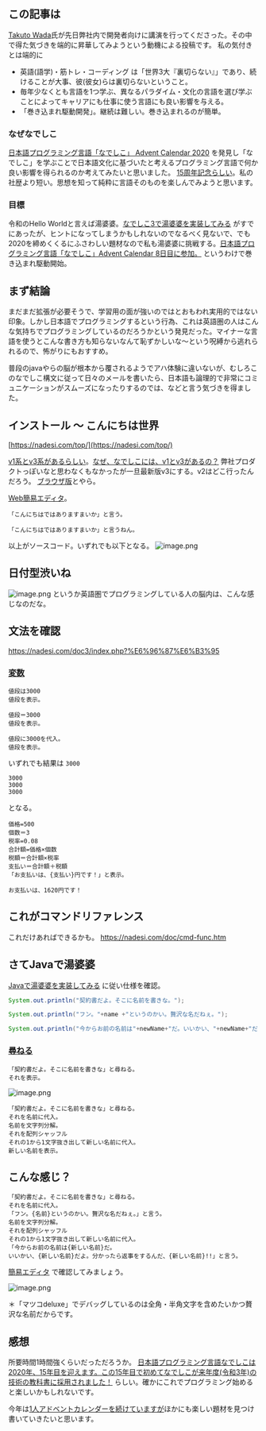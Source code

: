 ## この記事は

[Takuto Wada](https://twitter.com/t_wada/status/1333621209594904577?s=20)氏が先日弊社内で開発者向けに講演を行ってくださった。その中で得た気づきを端的に昇華してみようという動機による投稿です。
私の気付きとは端的に

- 英語(語学)・筋トレ・コーディング は「世界3大『裏切らない』」であり、続けることが大事、彼(彼女)らは裏切らないということ。
- 毎年少なくとも言語を1つ学ぶ、異なるパラダイム・文化の言語を選び学ぶことによってキャリアにも仕事に使う言語にも良い影響を与える。
- 「巻き込まれ駆動開発」。継続は難しい。巻き込まれるのが簡単。

### なぜなでしこ

[日本語プログラミング言語「なでしこ」 Advent Calendar 2020](https://qiita.com/advent-calendar/2020/nadesiko) を発見し「なでしこ」を学ぶことで日本語文化に基づいたと考えるプログラミング言語で何か良い影響を得られるのか考えてみたいと思いました。
[15周年記念らしい](https://jp-pro.net/nade/event/15th-nadesiko/)。私の社歴より短い。思想を知って純粋に言語そのものを楽しんでみようと思います。

### 目標

令和のHello Worldと言えば湯婆婆。[なでしこ3で湯婆婆を実装してみる](https://qiita.com/kujirahand/items/995c4c182b2b511632da) がすでにあったが、ヒントになってしまうかもしれないのでなるべく見ないで、でも2020を締めくくるにふさわしい題材なので私も湯婆婆に挑戦する。[日本語プログラミング言語「なでしこ」Advent Calendar 8日目に参加。](https://qiita.com/advent-calendar/2020/nadesiko) というわけで巻き込まれ駆動開始。

## まず結論

まだまだ拡張が必要そうで、学習用の面が強いのではとおもわれ実用的ではない印象。しかし日本語でプログラミングするという行為、これは英語圏の人はこんな気持ちでプログラミングしているのだろうかという発見だった。マイナーな言語を使うとこんな書き方も知らないなんて恥ずかしいな～という呪縛から逃れられるので、怖がりにもおすすめ。

普段のjavaやらの脳が根本から覆されるようでアハ体験に違いないが、むしろこのなでしこ構文に従って日々のメールを書いたら、日本語も論理的で非常にコミュニケーションがスムーズになったりするのでは、などと言う気づきを得ました。


## インストール ～ こんにちは世界

[https://nadesi.com/top/](https://nadesi.com/top/)

[v1系とv3系があるらしい](https://nadesi.com/doc3/index.php?%E3%81%AA%E3%81%A7%E3%81%97%E3%81%93v1%E3%81%A8%E3%81%AE%E4%BA%92%E6%8F%9B%E6%80%A7)。[なぜ、なでしこには、v1とv3があるの？](https://nadesi.com/top/index.php?%E3%81%AA%E3%81%9Cv1%E3%81%A8v3%E3%81%8C%E3%81%82%E3%82%8B%E3%81%AE%3F)
弊社プロダクトっぽいなと思わなくもなかったが一旦最新版v3にする。v2はどこ行ったんだろう。
[ブラウザ版](https://nadesi.com/doc3/)とやら。

[Web簡易エディタ](https://nadesi.com/doc3/index.php?%E3%81%AA%E3%81%A7%E3%81%97%E3%81%933%E7%B0%A1%E6%98%93%E3%82%A8%E3%83%87%E3%82%A3%E3%82%BF)。

```
「こんにちはではありますまいか」と言う。
```
```
「こんにちはではありますまいか」と言うねん。
```

以上がソースコード。いずれでも以下となる。
![image.png](https://qiita-image-store.s3.ap-northeast-1.amazonaws.com/0/93824/bd0897b2-fa13-c44c-f261-24d3b9fb0e80.png)


## 日付型渋いね
![image.png](https://qiita-image-store.s3.ap-northeast-1.amazonaws.com/0/93824/fd246cd1-c36d-6988-408d-5fd93f0ae0a5.png)
というか英語圏でプログラミングしている人の脳内は、こんな感じなのだな。

## 文法を確認
https://nadesi.com/doc3/index.php?%E6%96%87%E6%B3%95
### [変数](https://nadesi.com/doc3/index.php?%E5%A4%89%E6%95%B0%E3%81%AB%E3%81%A4%E3%81%84%E3%81%A6)

```
値段は3000
値段を表示。

値段＝3000
値段を表示。

値段に3000を代入。
値段を表示。
```
いずれでも結果は `3000`

```
3000
3000
3000
```
となる。


```
価格=500
個数＝3
税率=0.08
合計額=価格×個数
税額＝合計額×税率
支払い＝合計額＋税額
「お支払いは、{支払い}円です！」と表示。
```

```
お支払いは、1620円です！
```

## これがコマンドリファレンス
これだけあればできるかも。
https://nadesi.com/doc/cmd-func.htm

## さてJavaで湯婆婆
[Javaで湯婆婆を実装してみる](https://qiita.com/Nemesis/items/c7192a7c510788d2cba2) に従い仕様を確認。

```湯婆婆（抜粋）.java 
System.out.println("契約書だよ。そこに名前を書きな。");

System.out.println("フン。"+name +"というのかい。贅沢な名だねぇ。");

System.out.println("今からお前の名前は"+newName+"だ。いいかい、"+newName+"だよ。分かったら返事をするんだ、"+newName+"!!");
```

### [尋ねる](http://nadesi.com/man/index.php?%e5%b0%8b%e3%81%ad%e3%82%8b)

```
「契約書だよ。そこに名前を書きな」と尋ねる。
それを表示。
```
![image.png](https://qiita-image-store.s3.ap-northeast-1.amazonaws.com/0/93824/714c82ea-4ac0-685c-aaec-e59e19fc6258.png)

```
「契約書だよ。そこに名前を書きな」と尋ねる。
それを名前に代入。
名前を文字列分解。
それを配列シャッフル
それの1から1文字抜き出して新しい名前に代入。
新しい名前を表示。
```


## こんな感じ？
```
「契約書だよ。そこに名前を書きな」と尋ねる。
それを名前に代入。
「フン。{名前}というのかい。贅沢な名だねぇ。」と言う。
名前を文字列分解。
それを配列シャッフル
それの1から1文字抜き出して新しい名前に代入。
「今からお前の名前は{新しい名前}だ。
いいかい、{新しい名前}だよ。分かったら返事をするんだ、{新しい名前}!!」と言う。
```
[簡易エディタ](https://nadesi.com/doc3/index.php?%E3%81%AA%E3%81%A7%E3%81%97%E3%81%933%E7%B0%A1%E6%98%93%E3%82%A8%E3%83%87%E3%82%A3%E3%82%BF) で確認してみましょう。

![image.png](https://qiita-image-store.s3.ap-northeast-1.amazonaws.com/0/93824/0cfa2312-ca1c-01f2-8f59-9c891756bf44.png)

＊「マツコdeluxe」でデバッグしているのは全角・半角文字を含めたいかつ贅沢な名前だからです。

## 感想

所要時間1時間強くらいだっただろうか。
[日本語プログラミング言語なでしこは2020年、15年目を迎えます。この15年目で初めてなでしこが来年度(令和3年)の技術の教科書に採用されました！](https://nadesi.com/top/index.php?%E3%81%AA%E3%81%A7%E3%81%97%E3%81%93%E3%81%8C%E6%95%99%E7%A7%91%E6%9B%B8%E3%81%AB%E8%BC%89%E3%81%A3%E3%81%9F%E4%BB%B6) らしい。確かにこれでプログラミング始めると楽しいかもしれないです。

今年は[1人アドベントカレンダーを続けていますが](https://qiita.com/advent-calendar/2020/mba)ほかにも楽しい題材を見つけ書いていきたいと思います。
